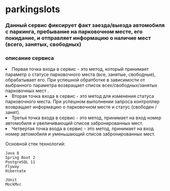 # parkingslots
<h3>Данный сервис фиксирует факт заезда/выезда автомобиля с паркинга, пребывание на парковочном месте, его покидание, и отправляет информацию о наличие мест (всего, занятых, свободных) </h3>

### описание сервиса
<li> Первая точка входа в сервис - это метод, который принимает параметр о статусе парковочного места (все, занятые, свободные), обрабатывает его. При успешной обратботке в зависимости от выбранного параметра возвращает список всех/свободных/занятых парковочных мест . </li>

<li> Вторая точка входа в сервис - это метод для изменения статуса парковочного места. При успешном выполнении запроса контроллер возвращает информацию о парковочном месте и статус (свободен / занят).</li>

<li> Третья точка входа в сервис - это метод, принимает на вход номер автомобиля и увеличивающий списов забронированных мест.</li>
  
<li> Четвертая точка входа в сервис - это метод, принимает на вход номер автомобиля и уменьшающий списов забронированных мест.</li>


Основной стек технологий:
    
    Java 8
    Spring Boot 2
    PostgreSQL 11
    Flyway
    Hibernate
    
    JUnit
    MockMvc
        
